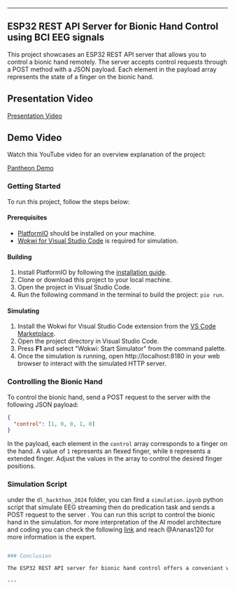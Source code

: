 
---

## ESP32 REST API Server for Bionic Hand Control using BCI EEG signals

This project showcases an ESP32 REST API server that allows you to control a bionic hand remotely. The server accepts control requests through a POST method with a JSON payload. Each element in the payload array represents the state of a finger on the bionic hand.

## Presentation Video
[Presentation Video](https://youtu.be/v1VJN46kQFo)

## Demo Video
Watch this YouTube video for an overview explanation of the project:

[Pantheon Demo](https://youtu.be/iF4NBgmN6jQ)

### Getting Started

To run this project, follow the steps below:

#### Prerequisites

- [PlatformIO](https://platformio.org) should be installed on your machine.
- [Wokwi for Visual Studio Code](https://marketplace.visualstudio.com/items?itemName=wokwi.wokwi-vscode) is required for simulation.

#### Building

1. Install PlatformIO by following the [installation guide](https://docs.platformio.org/en/latest/core/installation/index.html).
2. Clone or download this project to your local machine.
3. Open the project in Visual Studio Code.
4. Run the following command in the terminal to build the project: `pio run`.

#### Simulating

1. Install the Wokwi for Visual Studio Code extension from the [VS Code Marketplace](https://marketplace.visualstudio.com/items?itemName=wokwi.wokwi-vscode).
2. Open the project directory in Visual Studio Code.
3. Press **F1** and select "Wokwi: Start Simulator" from the command palette.
4. Once the simulation is running, open http://localhost:8180 in your web browser to interact with the simulated HTTP server.

### Controlling the Bionic Hand

To control the bionic hand, send a POST request to the server with the following JSON payload:

```json
{
  "control": [1, 0, 0, 1, 0]
}
```

In the payload, each element in the `control` array corresponds to a finger on the hand. A value of `1` represents an flexed finger, while `0` represents a extended finger. Adjust the values in the array to control the desired finger positions.

### Simulation Script 
under the `dl_hackthon_2024` folder, you can find a `simulation.ipynb` python script that simulate EEG streaming then do predication task and sends a POST request to the server . You can run this script to control the bionic hand in the simulation.
for more interpretation of the AI model architecture and coding you can check the following [link](https://github.com/Ananas120/hackaton_2024) and reach @Ananas120 for more information is the expert.

```bash

### Conclusion

The ESP32 REST API server for bionic hand control offers a convenient way to remotely control the movements of a bionic hand. By sending a simple POST request with a JSON payload, you can adjust the finger positions according to your needs. This project can be further customized and integrated into larger systems for enhanced functionality and accessibility.

---